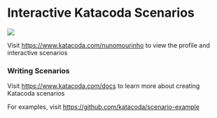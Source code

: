 # Interactive Katacoda Scenarios

[![](http://shields.katacoda.com/katacoda/nunomourinho/count.svg)](https://www.katacoda.com/nunomourinho "Get your profile on Katacoda.com")

Visit https://www.katacoda.com/nunomourinho to view the profile and interactive scenarios

### Writing Scenarios
Visit https://www.katacoda.com/docs to learn more about creating Katacoda scenarios

For examples, visit https://github.com/katacoda/scenario-example
